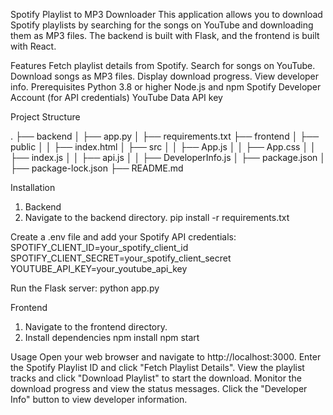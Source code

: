 Spotify Playlist to MP3 Downloader
This application allows you to download Spotify playlists by searching for the songs on YouTube and downloading them as MP3 files. The backend is built with Flask, and the frontend is built with React.

Features
Fetch playlist details from Spotify.
Search for songs on YouTube.
Download songs as MP3 files.
Display download progress.
View developer info.
Prerequisites
Python 3.8 or higher
Node.js and npm
Spotify Developer Account (for API credentials)
YouTube Data API key

Project Structure

.
├── backend
│   ├── app.py
│   ├── requirements.txt
├── frontend
│   ├── public
│   │   ├── index.html
│   ├── src
│   │   ├── App.js
│   │   ├── App.css
│   │   ├── index.js
│   │   ├── api.js
│   │   ├── DeveloperInfo.js
│   ├── package.json
│   ├── package-lock.json
├── README.md


Installation
1. Backend
2. Navigate to the backend directory.
 pip install -r requirements.txt

Create a .env file and add your Spotify API credentials:
SPOTIFY_CLIENT_ID=your_spotify_client_id
SPOTIFY_CLIENT_SECRET=your_spotify_client_secret
YOUTUBE_API_KEY=your_youtube_api_key

Run the Flask server:
python app.py

Frontend
1. Navigate to the frontend directory.
2. Install dependencies
npm install
npm start

Usage
Open your web browser and navigate to http://localhost:3000.
Enter the Spotify Playlist ID and click "Fetch Playlist Details".
View the playlist tracks and click "Download Playlist" to start the download.
Monitor the download progress and view the status messages.
Click the "Developer Info" button to view developer information.
